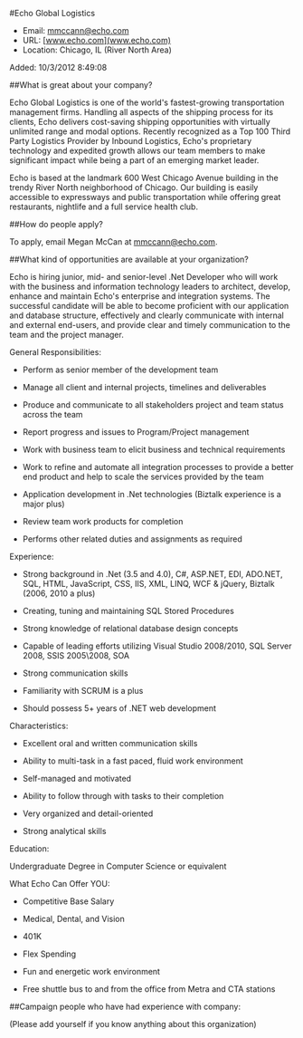 
#Echo Global Logistics

* Email: [mmccann@echo.com](mailto:mmccann@echo.com)
* URL: [www.echo.com](www.echo.com)
* Location: Chicago, IL (River North Area)

Added: 10/3/2012 8:49:08

##What is great about your company?

Echo Global Logistics is one of the world's fastest-growing transportation management firms. Handling all aspects of the shipping process for its clients, Echo delivers cost-saving shipping opportunities with virtually unlimited range and modal options. Recently recognized as a Top 100 Third Party Logistics Provider by Inbound Logistics, Echo's proprietary technology and expedited growth allows our team members to make significant impact while being a part of an emerging market leader.



Echo is based at the landmark 600 West Chicago Avenue building in the trendy River North neighborhood of Chicago. Our building is easily accessible to expressways and public transportation while offering great restaurants, nightlife and a full service health club.

##How do people apply?

To apply, email Megan McCan at mmccann@echo.com.

##What kind of opportunities are available at your organization?

Echo is hiring junior, mid- and senior-level .Net Developer who will work with the business and information technology leaders to architect, develop, enhance and maintain Echo's enterprise and integration systems. The successful candidate will be able to become proficient with our application and database structure, effectively and clearly communicate with internal and external end-users, and provide clear and timely communication to the team and the project manager.



General Responsibilities:

- Perform as senior member of the development team

- Manage all client and internal projects, timelines and deliverables

- Produce and communicate to all stakeholders project and team status across the team

- Report progress and issues to Program/Project management

- Work with business team to elicit business and technical requirements

- Work to refine and automate all integration processes to provide a better end product and help to scale the services provided by the team

- Application development in .Net technologies (Biztalk experience is a major plus)

- Review team work products for completion

- Performs other related duties and assignments as required



Experience:

- Strong background in .Net (3.5 and 4.0), C#, ASP.NET, EDI, ADO.NET, SQL, HTML, JavaScript, CSS, IIS, XML, LINQ, WCF & jQuery, Biztalk (2006, 2010 a plus)

- Creating, tuning and maintaining SQL Stored Procedures

- Strong knowledge of relational database design concepts

- Capable of leading efforts utilizing Visual Studio 2008/2010, SQL Server 2008, SSIS 2005\2008, SOA

- Strong communication skills

- Familiarity with SCRUM is a plus

- Should possess 5+ years of .NET web development



Characteristics:

- Excellent oral and written communication skills

- Ability to multi-task in a fast paced, fluid work environment

- Self-managed and motivated

- Ability to follow through with tasks to their completion

- Very organized and detail-oriented

- Strong analytical skills



Education:

Undergraduate Degree in Computer Science or equivalent



What Echo Can Offer YOU:

- Competitive Base Salary

- Medical, Dental, and Vision

- 401K

- Flex Spending

- Fun and energetic work environment

- Free shuttle bus to and from the office from Metra and CTA stations



##Campaign people who have had experience with company:

(Please add yourself if you know anything about this organization)


    